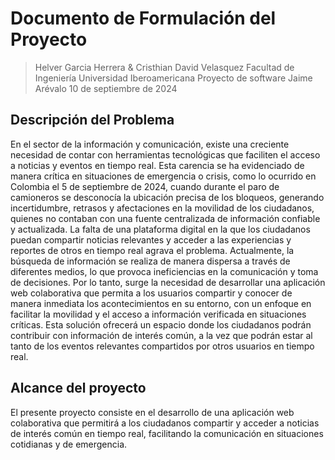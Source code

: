 # Documento de Formulación del Proyecto

> Helver Garcia Herrera & Cristhian David Velasquez
> Facultad de Ingeniería Universidad Iberoamericana
> Proyecto de software
> Jaime Arévalo
> 10 de septiembre de 2024


## Descripción del Problema 
En el sector de la información y comunicación, existe una creciente necesidad de contar con herramientas tecnológicas que faciliten el acceso a noticias y eventos en tiempo real. Esta carencia se ha evidenciado de manera crítica en situaciones de emergencia o crisis, como lo ocurrido en Colombia el 5 de septiembre de 2024, cuando durante el paro de camioneros se desconocía la ubicación precisa de los bloqueos, generando incertidumbre, retrasos y afectaciones en la movilidad de los ciudadanos, quienes no contaban con una fuente centralizada de información confiable y actualizada.
La falta de una plataforma digital en la que los ciudadanos puedan compartir noticias relevantes y acceder a las experiencias y reportes de otros en tiempo real agrava el problema. Actualmente, la búsqueda de información se realiza de manera dispersa a través de diferentes medios, lo que provoca ineficiencias en la comunicación y toma de decisiones.
Por lo tanto, surge la necesidad de desarrollar una aplicación web colaborativa que permita a los usuarios compartir y conocer de manera inmediata los acontecimientos en su entorno, con un enfoque en facilitar la movilidad y el acceso a información verificada en situaciones críticas. Esta solución ofrecerá un espacio donde los ciudadanos podrán contribuir con información de interés común, a la vez que podrán estar al tanto de los eventos relevantes compartidos por otros usuarios en tiempo real.
## Alcance del proyecto 
El presente proyecto consiste en el desarrollo de una aplicación web colaborativa que permitirá a los ciudadanos compartir y acceder a noticias de interés común en tiempo real, facilitando la comunicación en situaciones cotidianas y de emergencia. 
